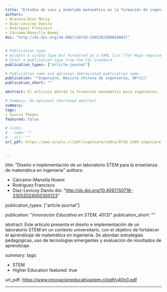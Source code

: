 ```yaml
---
title: "Estudio de caso y modelado matemático en la formación de ingenieros. Caracterización de habilidades STEM"
authors:
- Aravena-Díaz María
- Díaz-Levicoy Danilo
- Rodríguez Francisco
- Cárcamo-Mansilla Noemí
doi: "http://dx.doi.org/10.4067/S0718-33052022000100037"


# Publication type.
# Accepts a single type but formatted as a YAML list (for Hugo requirements).
# Enter a publication type from the CSL standard.
publication_types: ["article-journal"]

# Publication name and optional abbreviated publication name.
publication: "*Ingeniare. Revista chilena de ingeniería, 30*(1)"
publication_short: ""

abstract: El artículo aborda la formación matemática para ingenieros, los que requieren nuevas habilidades para enfrentar desafíos y demandas sociales, que giran cada vez más en torno a STEM (ciencia, tecnología, ingeniería y matemática). La literatura evidencia la importancia de integrar STEM, desde los primeros niveles, usando modelado matemático como puente entre las disciplinas, para prepararlos en el estudio de problemas, soluciones y propuestas, que respondan a necesidades del medio externo. El objetivo fue caracterizar las habilidades STEM, de los estudiantes de primer año de ingeniería, cuando integran conocimientos en la resolución de casos reales, usando el modelado matemático como base del proceso de aprendizaje, en espacios de trabajo colaborativo. Se diseñó una secuencia didáctica, en temas de álgebra y cálculo, usando como estrategia de enseñanza el método de casos. La metodología fue cuantitativa, mediante análisis de contenido de sus producciones. 

# Summary. An optional shortened abstract.
summary: 
tags:
- Source Themes
featured: false

# links:
# - name: ""
#   url: ""
url_pdf: https://www.scielo.cl/pdf/ingeniare/v30n1/0718-3305-ingeniare-30-01-37.pdf


---
```


title: "Diseño e implementación de un laboratorio STEM para la enseñanza de matemática en ingeniería"
authors:
- Cárcamo-Mansilla Noemí
- Rodríguez Francisco
- Díaz-Levicoy Danilo
doi: "http://dx.doi.org/10.4067/S0718-33052024000300123"

publication_types: ["article-journal"]

publication: "*Innovación Educativa en STEM, 40*(3)"
publication_short: ""

abstract: Este artículo presenta el diseño e implementación de un laboratorio STEM en un contexto universitario, con el objetivo de fortalecer el aprendizaje de matemática en ingeniería. Se abordan estrategias pedagógicas, uso de tecnologías emergentes y evaluación de resultados de aprendizaje. 

summary: 
tags:
- STEM
- Higher Education
featured: true

url_pdf: https://www.innovacioneducativastem.cl/pdf/v40n3.pdf

---

